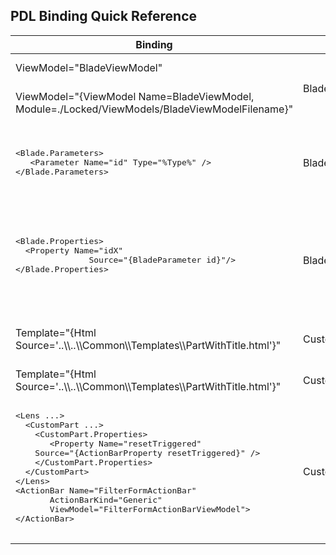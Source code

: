 
<a name="pdl-binding-quick-reference"></a>
## PDL Binding Quick Reference

<table>
<thead>
<tr>  
  <th>Binding</th>
  <th>Applies To</th>
  <th>Notes</th>
</tr>
</thead>
<tbody>
<tr>  
  <td>ViewModel="BladeViewModel"</td>
  <td rowspan="2">Blade, CustomPart</td>
  <td>Binds to filename BladeViewModel.ts and class name BladeViewModel. </td>    
</tr>
<tr>
<td>ViewModel="{ViewModel Name=BladeViewModel, Module=./Locked/ViewModels/BladeViewModelFilename}"</td>  
  <td>Binds to BladeViewModel defined within BladeViewModelFilename.ts located at path ./Locked/ViewModels/ </td>
</tr>
<tr>
  <td>
<pre>
&lt;Blade.Parameters&gt;
   &lt;Parameter Name="id" Type="%Type%" /&gt;
&lt;/Blade.Parameters&gt;
</pre>
  <td>Blade.Parameters</td>
  <td>Blade.Parameters is used to define a collection of Parameter elements that define the parameters the blade is required to receive from the caller. %Type% may be any of the following values {Key, NewEditScope, Output, Supplemental} <a href="portalfx-blades-parameters.md"> - more detail</a></td>
</tr>
<tr>
  <td>
  <pre>
&lt;Blade.Properties&gt;
  &lt;Property Name="idX" 
               Source="{BladeParameter id}"/&gt;
&lt;/Blade.Properties&gt;
  </pre>
  <td>Blade.Properties</td>
  <td>Blade parameters defined within Blade.Parameters can be passed to the blade view model via a Blade.Property collection of Property elements bound to a Source BladeParameter.  In this example the blade ViewModel onInputsSet method inputs parameter will have a property inputs.idX that contains the value of the supplied BladeParameter with name id <a href="portalfx-blades-properties.md">- more detail</a></td>
</tr>

<tr>
  <td>Template="{Html Source='..\\..\\Common\\Templates\\PartWithTitle.html'}"</td>
  <td>CustomPart</td>
  <td>Defines a html template for CustomPart located at relative path .\\..\\Common\\Templates\\PartWithTitle.html</td>
</tr>

<tr>
  <td>Template="{Html Source='..\\..\\Common\\Templates\\PartWithTitle.html'}"</td>
  <td>CustomPart</td>
  <td>Defines a html template for CustomPart located at relative path .\\..\\Common\\Templates\\PartWithTitle.html</td>
</tr>
<tr>
 <td>
 <pre>
&lt;Lens ...&gt;
  &lt;CustomPart ...&gt;
    &lt;CustomPart.Properties&gt;
       &lt;Property Name="resetTriggered" 
 	Source="{ActionBarProperty resetTriggered}" /&gt;
    &lt;/CustomPart.Properties&gt;
  &lt;/CustomPart&gt;
&lt;/Lens&gt;
&lt;ActionBar Name="FilterFormActionBar"
       ActionBarKind="Generic"
       ViewModel="FilterFormActionBarViewModel"&gt;
&lt;/ActionBar&gt;
  </pre>
  </td> 
  <td>CustomPart.Properties</td>
  <td>As FilterFormActionBarViewModel.resetTriggered changes onInputsSet will be called on the CustomPart ViewModel with parameter inputs.resetTriggered defined with the value of FilterFormActionBarViewModel.resetTriggered</td>
 </tr>
</tbody>
</table>
